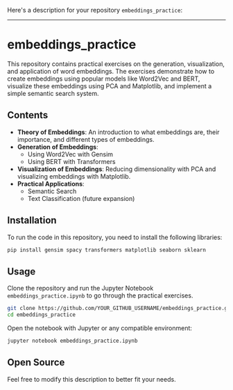 Here's a description for your repository `embeddings_practice`:

---

# embeddings_practice

This repository contains practical exercises on the generation, visualization, and application of word embeddings. The exercises demonstrate how to create embeddings using popular models like Word2Vec and BERT, visualize these embeddings using PCA and Matplotlib, and implement a simple semantic search system.

## Contents

- **Theory of Embeddings**: An introduction to what embeddings are, their importance, and different types of embeddings.
- **Generation of Embeddings**:
  - Using Word2Vec with Gensim
  - Using BERT with Transformers
- **Visualization of Embeddings**: Reducing dimensionality with PCA and visualizing embeddings with Matplotlib.
- **Practical Applications**:
  - Semantic Search
  - Text Classification (future expansion)

## Installation

To run the code in this repository, you need to install the following libraries:

```sh
pip install gensim spacy transformers matplotlib seaborn sklearn
```

## Usage

Clone the repository and run the Jupyter Notebook `embeddings_practice.ipynb` to go through the practical exercises.

```sh
git clone https://github.com/YOUR_GITHUB_USERNAME/embeddings_practice.git
cd embeddings_practice
```

Open the notebook with Jupyter or any compatible environment:

```sh
jupyter notebook embeddings_practice.ipynb
```

## Open Source

Feel free to modify this description to better fit your needs.
